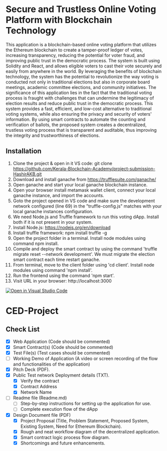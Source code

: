 
# Secure and Trustless Online Voting Platform with Blockchain Technology

This application is a blockchain-based online voting platform that utilizes the Ethereum
blockchain to create a tamper-proof ledger of votes, increasing transparency, reducing the
potential for voter fraud, and improving public trust in the democratic process.
The system is built using Solidity and React, and allows eligible voters to cast their vote
securely and easily from anywhere in the world. By leveraging the benefits of blockchain
technology, the system has the potential to revolutionize the way voting is conducted not
only in traditional elections but also in corporate board meetings, academic committee
elections, and community initiatives.
The significance of this application lies in the fact that the traditional voting process is
fraught with challenges that can undermine the legitimacy of election results and reduce
public trust in the democratic process. This system provides a fast, efficient, and low-cost
alternative to traditional voting systems, while also ensuring the privacy and security of
voters' information. By using smart contracts to automate the counting and verification of
ballots, the proposed system creates a decentralized, trustless voting process that is
transparent and auditable, thus improving the integrity and trustworthiness of elections.
## Installation

1. Clone the project & open in it VS code: git clone https://github.com/Kerala-Blockchain-Academy/project-submission-HashirAKB.git
2. Download and install ganache from https://trufflesuite.com/ganache/
3. Open ganache and start your local ganache blockchain instance.
4. Open your browser install metamask wallet client, connect your local ganache instance, and import the accounts.
5. Goto the project opened in VS code and make sure the development network configured (line 69) in the "truffle-config.js" matches with your local ganache instances configuration.
6. We need Node.js and Truffle framework to run this voting dApp. Install both if it is not present in your system.
7. Install Node.js: https://nodejs.org/en/download
8. Install truffle framework: npm install truffle -g
9. Open the project folder in a terminal. Install node modules using command npm install.
10. Compile and deploy the smart contract by using the command 'truffle migrate reset --network development'. We must migrate the election smart contract each time restart ganache.
11. From terminal, move to the client folder using 'cd client'. Install node modules using command 'npm install'.
12. Run the frontend using the command 'npm start'.
13. Visit URL in your browser: http://localhost:3000



[![Open in Visual Studio Code](https://classroom.github.com/assets/open-in-vscode-718a45dd9cf7e7f842a935f5ebbe5719a5e09af4491e668f4dbf3b35d5cca122.svg)](https://classroom.github.com/online_ide?assignment_repo_id=10790591&assignment_repo_type=AssignmentRepo)
# CED-Project

## Check List

- [x] Web Application (Code should be commented)  
- [x] Smart Contract(s) (Code should be commented)  
- [x] Test File(s) (Test cases should be commented)  
- [ ] Working Demo of Application (A video or screen recording of the flow and functionalities of the application)  
- [x] Pitch Deck (PDF).  
- [x] Public Test network Deployment details (TXT).  
  - [x] Verify the contract  
  - [x] Contract Address  
  - [x] Network Name  
- [ ] Readme file (Readme.md)  
  - [ ] Step-by-step instructions for setting up the application for use.  
  - [ ] Complete execution flow of the dApp  
- [x] Design Document file (PDF)  
  - [x] Project Proposal (Title, Problem Statement, Proposed System, Existing System, Need for Ethereum Blockchain).  
  - [x] Rough and neat workflow diagram of the decentralized application.  
  - [x] Smart contract logic process flow diagram.  
  - [x] Shortcomings and future enhancements.  
